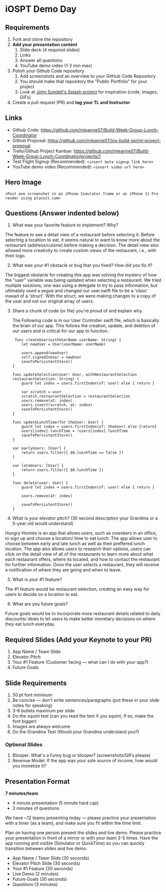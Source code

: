 # iOSPT Demo Day

## Requirements

1. Fork and clone the repository
2. **Add your presentation content**
    1. Slide deck (4 required slides)
    2. Links
    3. Answer all questions 
    4. YouTube demo video (1-2 min max)
3. Polish your Github Code repository
    1. Add screenshots and an overview to your GitHub Code Repository
    2. You should make that repository the "Public Portfolio" for your project
    3. Look at [John Sundell's Splash project](https://github.com/JohnSundell/Splash) for inspiration (code, images, GIFs)
4. Create a pull request (PR) and **tag your TL and Instructor**

## Links

* Github Code: https://github.com/mjeanne07/Build-Week-Group-Lunch-Coordinator 
* Github Proposal: https://github.com/mjeanne07/ios-build-sprint-project-proposal
* Trello/Github Project Kanban: https://github.com/mjeanne07/Build-Week-Group-Lunch-Coordinator/projects/1
* Test Flight Signup (Recommended): `<insert beta signup link here>`
* YouTube demo video (Recommended): `<insert video url here>`

## Hero Image

`<Post one screenshot in an iPhone Simulator frame or an iPhone 11 Pro render using placeit.com>`

## Questions (Answer indented below)

1. What was your favorite feature to implement? Why?

The feature to see a detail view of a restaurant before selecting it.  Before selecting a locatiion to eat, it seems natural to want to know more about the restaurant (address/cuisine) before making a decision.  The detail view also allowed more creativity to create custom views of the restaurant, i.e., with their logo. 

2. What was your #1 obstacle or bug that you fixed? How did you fix it?

The biggest obstacle for creating this app was solving the mystery of how the "user" variable was being updated when selecting a restaurant.  We tried multiple solutions, one was using a delegate to try to pass information, but ultimately used a segue and changed our user.swift file to be a 'class' insead of a 'struct'.  With the struct, we were making changes to a copy of the user and not our original array of users.
  
3. Share a chunk of code (or file) you're proud of and explain why.
        
    The Following code is in our User Controller swift file, which is basically the brain of our app.  This follows the creation, update, and deletion of our users and is critical for our app to function.

        func createUser(withUserName userName: String) {
           let newUser = User(userName: userName)
           
           users.append(newUser)
           self.signedInUser = newUser
           saveToPersistentStore()
       }
       
       func updateSelection(user: User, withRestaurantSelection restaurantSelection: String) {
           guard let index = users.firstIndex(of: user) else { return }
           
           var scratch = user
           scratch.restaurantSelection = restaurantSelection
           users.remove(at: index)
           users.insert(scratch, at: index)
           saveToPersistentStore()
       }
       
       func updateLunchTime(for theUser: User) {
           guard let index = users.firstIndex(of: theUser) else {return}
           users[index].lunchTime = !users[index].lunchTime
           saveToPersistentStore()
       }
       
       var earlyUsers: [User] {
           return users.filter({ $0.lunchTime == false })
       }
       
       var lateUsers: [User] {
           return users.filter({ $0.lunchTime })
       }
       
       func delete(user: User) {
           guard let index = users.firstIndex(of: user) else { return }
           
           users.remove(at: index)
           
           saveToPersistentStore()
       }
  
4. What is your elevator pitch? (30 second description your Grandma or a 5-year old would understand)

Hungry Homies is an app that allows users, such as cowokers in an office, to sign up and choose a location/ time to eat lunch.  The app allows user to choose between early and late lunch as well as their preffered lunch location.  The app also allows users to research their options, users can click on the detail view of all of the restaurants to learn more about what each restaurant offers, where its located, and how to contact the restaurant for further information.  Once the user selects a restaurant, they will receive a notification of where they are going and when to leave.    
  
5. What is your #1 feature?

The #1 feature would be restaurant selection, creating an easy way for users to decide on a location to eat. 
  
6. What are you future goals?

Future goals would be to incorporate more restaurant details related to daily discounts/ deals to let users to make better monetary decisions on where they eat lunch everyday.  

## Required Slides (Add your Keynote to your PR)

1. App Name / Team Slide
2. Elevator Pitch
3. Your #1 Feature (Customer facing — what can I do with your app?)
4. Future Goals

## Slide Requirements

1. 50 pt font minimum
2. Be concise — don't write sentences/paragraphs (put these in your slide notes for speaking)
3. 3-6 bullets maximum per slide
4. Do the squint test (can you read the text if you squint, if so, make the font bigger)
6. Images are always welcome
7. Do the Grandma Test (Would your Grandma understand you?)

### Optional Slides

1. Blooper: What's a funny bug or blooper? (screenshots/GIFs please)
2. Revenue Model: If the app was your sole source of income, how would you monetize it?

## Presentation Format

**7 minutes/team**

* 4 minute presentation (5 minute hard cap)
* 3 minutes of questions

We have ~12 teams presenting today — please practice your presentation with a timer (as a team), and make sure you fit within the time limit.

Plan on having one person present the slides and live demo. Please practice your presentation in front of a mirror or with your team 2-5 times. Have the app running and visible (Simulator or QuickTime) so you can quickly transition between slides and live demo.

* App Name / Team Slide (30 seconds)
* Elevator Pitch Slide (30 seconds)
* Your #1 Feature (30 seconds)
* Live Demo (2 minutes)
* Future Goals (30 seconds)
* Questions (3 minutes)
